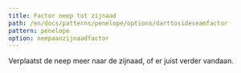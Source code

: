 ```yaml
---
title: Factor neep tot zijnaad
path: /en/docs/patterns/penelope/options/darttosideseamfactor
pattern: penelope
option: neepaanzijnaadfactor
---
```


Verplaatst de neep meer naar de zijnaad, of er juist verder vandaan.